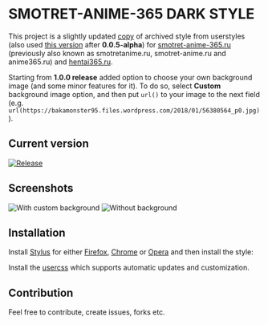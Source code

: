 # SMOTRET-ANIME-365 DARK STYLE

This project is a slightly updated [copy](https://userstyles.org/styles/135779/dark-style-anime-365) of archived style from userstyles (also used [this version](https://userstyles.org/styles/172140/365-dark-theme) after **0.0.5-alpha**) for [smotret-anime-365.ru](https://smotret-anime-365.ru/) (previously also known as smotretanime.ru, smotret-anime.ru and anime365.ru) and [hentai365.ru](https://hentai365.ru/).

Starting from **1.0.0 release** added option to choose your own background image (and some minor features for it). To do so, select **Custom** background image option, and then put `url()` to your image to the next field (e.g. `url(https://bakamonster95.files.wordpress.com/2018/01/56380564_p0.jpg)`).

## Current version

[![Release](https://img.shields.io/github/release/Gigas002/smotret-anime-365-dark-style.svg)](https://github.com/Gigas002/smotret-anime-365-dark-style/releases/latest)

## Screenshots

![With custom background](Screenshots/WithBackground.png)
![Without background](Screenshots/WithoutBackground.png)

## Installation

Install [Stylus](https://add0n.com/stylus.html) for either [Firefox](https://addons.mozilla.org/en-US/firefox/addon/styl-us/), [Chrome](https://chrome.google.com/webstore/detail/stylus/clngdbkpkpeebahjckkjfobafhncgmne) or [Opera](https://addons.opera.com/en-gb/extensions/details/stylus/) and then install the style:

Install the [usercss](https://raw.githubusercontent.com/Gigas002/smotret-anime-365-dark-style/master/smotret-anime-365-dark-style.user.css) which supports automatic updates and customization.

## Contribution

Feel free to contribute, create issues, forks etc.
